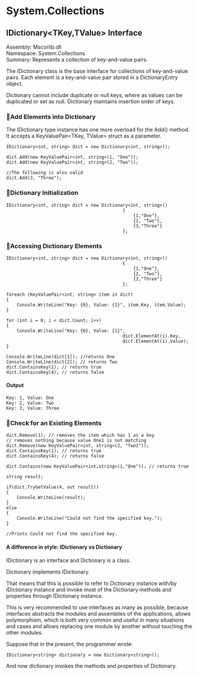 # System.Collections
## IDictionary<TKey,TValue> Interface <br> 
Assembly: Mscorlib.dll <br> 
Namespace: System.Collections <br> 
Summary: Represents a collection of key-and-value pairs. <br> 

The IDictionary class is the base interface for collections of key-and-value pairs.
Each element is a key-and-value pair stored in a DictionaryEntry object.

Dictionary cannot include duplicate or null keys, where as values can be duplicated or set as null. Dictionary maintains insertion order of keys.
### :dart:Add Elements into Dictionary<br> 

The IDictionary type instance has one more overload for the Add() method. It accepts a KeyValuePair<TKey, TValue> struct as a parameter.
```
IDictionary<int, string> dict = new Dictionary<int, string>();

dict.Add(new KeyValuePair<int, string>(1, "One"));
dict.Add(new KeyValuePair<int, string>(2, "Two"));

//The following is also valid
dict.Add(3, "Three");
```
### :dart:Dictionary Initialization<br> 
```
IDictionary<int, string> dict = new Dictionary<int, string>()
                                            {
                                                {1,"One"},
                                                {2, "Two"},
                                                {3,"Three"}
                                            };
```
### :dart:Accessing Dictionary Elements<br> 
```
IDictionary<int, string> dict = new Dictionary<int, string>()
                                            {
                                                {1,"One"},
                                                {2, "Two"},
                                                {3,"Three"}
                                            };

foreach (KeyValuePair<int, string> item in dict)
{
    Console.WriteLine("Key: {0}, Value: {1}", item.Key, item.Value);
}

for (int i = 0; i < dict.Count; i++)
{
    Console.WriteLine("Key: {0}, Value: {1}", 
                                            dict.ElementAt(i).Key, 
                                            dict.ElementAt(i).Value);
}

Console.WriteLine(dict[1]); //returns One
Console.WriteLine(dict[2]); // returns Two
dict.ContainsKey(1); // returns true
dict.ContainsKey(4); // returns false
```
#### Output<br> 
```
Key: 1, Value: One
Key: 2, Value: Two
Key: 3, Value: Three
```
### :dart:Check for an Existing Elements<br> 
```
dict.Remove(1); // removes the item which has 1 as a key
// removes nothing because value One1 is not matching
dict.Remove(new KeyValuePair<int, string>(2, "Two1")); 
dict.ContainsKey(1); // returns true
dict.ContainsKey(4); // returns false

dict.Contains(new KeyValuePair<int,string>(1,"One")); // returns true

string result;

if(dict.TryGetValue(4, out result))
{
    Console.WriteLine(result);
}
else
{
    Console.WriteLine("Could not find the specified key.");
}

//Prints Could not find the specified key.

```
#### A difference in style: IDictionary vs Dictionary
IDictionary is an interface and Dictionary is a class.

Dictionary implements IDictionary.

That means that this is possible to refer to Dictionary instance with/by IDictionary instance and invoke most of the Dictionary methods and properties through IDictionary instance.

This is very recommended to use interfaces as many as possible, because interfaces abstracts the modules and assemblies of the applications, allows polymorphism, which is both very common and useful in many situations and cases and allows replacing one module by another without touching the other modules.

Suppose that in the present, the programmer wrote:
```
IDictionary<string> dictionary = new Dictionary<string>();
```
And now dictionary invokes the methods and properties of Dictionary<string>.
